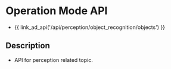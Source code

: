 # Operation Mode API

- {{ link_ad_api('/api/perception/object_recognition/objects') }}

## Description

- API for perception related topic.
